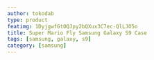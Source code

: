 ```yaml
---
author: tokodab
type: product
featimg: 1DyjgwfGtOQJpy2bQXux3C7ec-QlLJO5o
title: Super Mario Fly Samsung Galaxy S9 Case
tags: [samsung, galaxy, s9]
category: [samsung]
---
```

